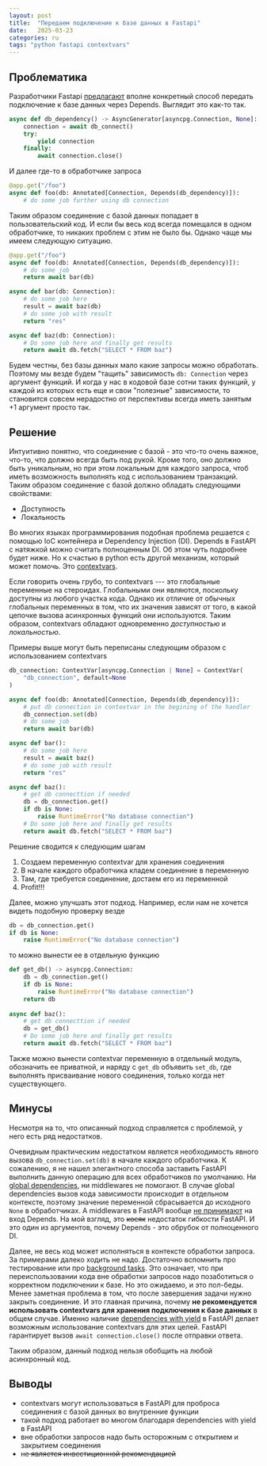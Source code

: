```yaml
---
layout: post
title:  "Передаем подключение к базе данных в Fastapi"
date:   2025-03-23
categories: ru
tags: "python fastapi contextvars"
---
```


## Проблематика

Разработчики Fastapi [предлагают](https://fastapi.tiangolo.com/tutorial/dependencies/dependencies-with-yield/#a-database-dependency-with-yield) 
вполне конкретный способ передать подключение к базе данных через Depends. Выглядит это как-то так.
```python
async def db_dependency() -> AsyncGenerator[asyncpg.Connection, None]:
    connection = await db_connect()
    try:
        yield connection
    finally:
        await connection.close()
```
И далее где-то в обработчике запроса
```python
@app.get("/foo")
async def foo(db: Annotated[Connection, Depends(db_dependency)]):
    # do some job further using db connection
```
Таким образом соединение с базой данных попадает в пользовательский код. 
И если бы весь код всегда помещался в одном обработчике, то никаких проблем с этим не было бы. 
Однако чаще мы имеем следующую ситуацию.
```python
@app.get("/foo")
async def foo(db: Annotated[Connection, Depends(db_dependency)]):
    # do some job
    return await bar(db)

async def bar(db: Connection):
    # do some job here
    result = await baz(db)
    # do some job with result
    return "res"

async def baz(db: Connection):
    # Do some job here and finally get results
    return await db.fetch("SELECT * FROM baz")
```
Будем честны, без базы данных мало какие запросы можно обработать. Поэтому мы везде будем 
"тащить" зависимость `db: Connection` через аргумент функций. И когда у нас в кодовой базе сотни таких функций, 
у каждой из которых есть еще и свои "полезные" зависимости, то становится совсем нерадостно от перспективы 
всегда иметь занятым +1 аргумент просто так.

## Решение

Интуитивно понятно, что соединение с базой - это что-то очень важное, что-то, что должно всегда быть под рукой.
Кроме того, оно должно быть уникальным, но при этом локальным для каждого запроса, 
чтоб иметь возможность выполнять код с использованием транзакций. Таким образом соединение с базой должно обладать
следующими свойствами:
* Доступность
* Локальность

Во многих языках программирования подобная проблема решается с помощью IoC контейнера и Dependency Injection (DI). 
Depends в FastAPI с натяжкой можно считать полноценным DI. Об этом чуть подробнее будет ниже. 
Но к счастью в python есть другой механизм, который может помочь. 
Это [contextvars](https://docs.python.org/3/library/contextvars.html).

Если говорить очень грубо, то contextvars --- это глобальные переменные на стероидах. Глобальными они являются, 
поскольку доступны из любого участка кода. Однако их отличие от обычных глобальных переменных в том, что
их значения зависят от того, в какой цепочке вызова асинхронных функций они используются. Таким образом, contextvars
обладают одновременно _доступностью_ и _локальностью_. 

Примеры выше могут быть переписаны следующим образом с использованием contextvars
```python
db_connection: ContextVar[asyncpg.Connection | None] = ContextVar(
    "db_connection", default=None
)

async def foo(db: Annotated[Connection, Depends(db_dependency)]):
    # put db connection in contextvar in the begining of the handler 
    db_connection.set(db)
    # do some job
    return await bar(db)

async def bar():
    # do some job here
    result = await baz()
    # do some job with result
    return "res"

async def baz():
    # get db connecttion if needed
    db = db_connection.get()
    if db is None:
        raise RuntimeError("No database connection")
    # Do some job here and finally get results
    return await db.fetch("SELECT * FROM baz")
```
Решение сводится к следующим шагам
1. Создаем переменную contextvar для хранения соединения
2. В начале каждого обработчика кладем соединение в переменную
3. Там, где требуется соединение, достаем его из переменной
4. Profit!!!

Далее, можно улучшать этот подход. Например, если нам не хочется видеть подобную проверку везде
```python
db = db_connection.get()
if db is None:
    raise RuntimeError("No database connection")
```
то можно вынести ее в отдельную функцию
```python
def get_db() -> asyncpg.Connection:
    db = db_connection.get()
    if db is None:
        raise RuntimeError("No database connection")
    return db
    
async def baz():
    # get db connecttion if needed
    db = get_db()
    # Do some job here and finally get results
    return await db.fetch("SELECT * FROM baz")
```
Также можно вынести contextvar переменную в отдельный модуль, обозначить ее приватной, и наряду с
`get_db` объявить `set_db`, где выполнять присваивание нового соединения, только когда нет существующего.

## Минусы

Несмотря на то, что описанный подход справляется с проблемой, у него есть ряд недостатков.

Очевидным практическим недостатком является необходимость явного вызова `db_connection.set(db)` в начале каждого обработчика.
К сожалению, я не нашел элегантного способа заставить FastAPI выполнить данную операцию для всех обработчиков 
по умолчанию. Ни [global dependencies](https://fastapi.tiangolo.com/tutorial/dependencies/global-dependencies/), ни
middlewares не помогают. В случае global dependencies вызов кода зависимости происходит в отдельном контексте, поэтому
значение переменной сбрасывается до исходного `None` в обработчиках. А middlewares в FastAPI вообще 
[не принимают](https://github.com/fastapi/fastapi/discussions/8193) на вход Depends. На мой взгляд, это 
~~косяк~~ недостаток гибкости FastAPI. И это один из аргументов, почему Depends - это обрубок от полноценного DI.

Далее, не весь код может исполняться в контексте обработки запроса. За примерами далеко ходить не надо. Достаточно 
вспомнить про тестирование или про [background tasks](https://fastapi.tiangolo.com/tutorial/background-tasks/). Это
означает, что при переиспользовании кода вне обработки запросов надо позаботиться о корректном подключении к базе. Но
это ожидаемо, и это пол-беды. Менее заметная проблема в том, что после завершения задачи нужно закрыть 
соединение. И это главная причина, почему **не рекомендуется использовать contextvars для хранения подключения
к базе данных** в общем случае. Именно наличие 
[dependencies with yield](https://fastapi.tiangolo.com/tutorial/dependencies/dependencies-with-yield/) 
в FastAPI делает возможным использование contextvars для этих целей. FastAPI гарантирует 
вызов `await connection.close()` после отправки ответа.

Таким образом, данный подход нельзя обобщить на любой асинхронный код.

## Выводы
* contextvars могут использоваться в FastAPI для проброса соединения с базой данных во внутренние функции
* такой подход работает во многом благодаря dependencies with yield в FastAPI
* вне обработки запросов надо быть осторожным с открытием и закрытием соединения
* н~~е является инвестиционной рекомендацией~~




